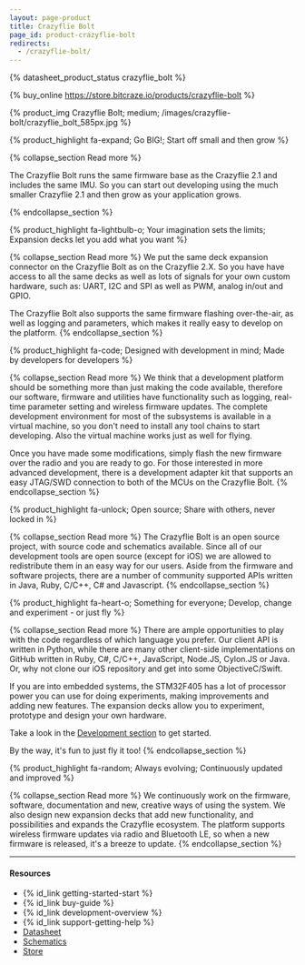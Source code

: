 ```yaml
---
layout: page-product
title: Crazyflie Bolt
page_id: product-crazyflie-bolt
redirects:
  - /crazyflie-bolt/
---
```


{% datasheet_product_status crazyflie_bolt %}

{% buy_online https://store.bitcraze.io/products/crazyflie-bolt %}

{% product_img Crazyflie Bolt; medium;
/images/crazyflie-bolt/crazyflie_bolt_585px.jpg
%}

{% product_highlight
fa-expand;
Go BIG!;
Start off small and then grow
%}

{% collapse_section Read more %}

The Crazyflie Bolt runs the same firmware base as the Crazyflie 2.1 and includes the same IMU. So you can start out
developing using the much smaller Crazyflie 2.1 and then grow as your application grows.

{% endcollapse_section %}


{% product_highlight
fa-lightbulb-o;
Your imagination sets the limits;
Expansion decks let you add what you want
%}

{% collapse_section Read more %}
We put the same deck expansion connector on the Crazyflie Bolt as on the Crazyflie 2.X. So you have have access to all the same decks
as well as lots of signals for your own custom hardware, such as: UART, I2C and SPI as well as PWM, analog in/out and GPIO.

The Crazyflie Bolt also supports the same firmware flashing over-the-air, as well as logging and parameters, which makes it really easy
to develop on the platform.
{% endcollapse_section %}

{% product_highlight
fa-code;
Designed with development in mind;
Made by developers for developers
%}

{% collapse_section Read more %}
We think that a development platform should be something more than
just making the code available, therefore our software, firmware
and utilities have functionality such as logging, real-time parameter setting and
wireless firmware updates. The complete development environment for
most of the subsystems is available in a virtual machine, so you
don't need to install any tool chains to start developing. Also the
virtual machine works just as well for flying.

Once you have made some modifications, simply flash the new firmware
over the radio and you are ready to go.
For those interested in more advanced development, there is a
development adapter kit that supports an easy JTAG/SWD connection to
both of the MCUs on the Crazyflie Bolt.
{% endcollapse_section %}


{% product_highlight
fa-unlock;
Open source;
Share with others, never locked in
%}

{% collapse_section Read more %}
The Crazyflie Bolt is an open source project, with source code and
schematics available.
Since all of our development tools are open source (except for iOS) we are
allowed to redistribute them in an easy way for our users. Aside from the
firmware and software projects, there are a number of community
supported APIs written in Java, Ruby, C/C++, C# and Javascript.
{% endcollapse_section %}


{% product_highlight
fa-heart-o;
Something for everyone;
Develop, change and experiment - or just fly
%}

{% collapse_section Read more %}
There are ample opportunities to play with the code regardless of which language you prefer.
Our client API is written in Python, while there are many other client-side implementations on GitHub written
in Ruby, C#, C/C++, JavaScript, Node.JS, Cylon.JS or Java.
Or, why not clone our iOS repository and get into some ObjectiveC/Swift.

If you are into embedded systems, the STM32F405 has a lot of processor power you can use for doing experiments, making improvements and adding new features. The expansion decks allow you to experiment, prototype and design your own hardware.

Take a look in the [Development section](/development/development-overview/) to get started.

By the way, it's fun to just fly it too!
{% endcollapse_section %}


{% product_highlight
fa-random;
Always evolving;
Continuously updated and improved
%}

{% collapse_section Read more %}
We continuously work on the firmware, software, documentation and new, creative ways of using
the system. We also design new expansion decks that add new functionality,
and possibilities and expands the Crazyflie ecosystem.
The platform supports wireless firmware
updates via radio and Bluetooth LE, so when a new firmware is released,
it's a breeze to update.
{% endcollapse_section %}

---

#### Resources

- {% id_link getting-started-start %}
- {% id_link buy-guide %}
- {% id_link development-overview %}
- {% id_link support-getting-help %}
- [Datasheet](/documentation/hardware/crazyflie_bolt/crazyflie_bolt-datasheet.pdf)
- [Schematics](/documentation/hardware/crazyflie_bolt/crazyflie_bolt_revf.pdf)
- [Store](https://store.bitcraze.io/products/crazyflie-bolt)
